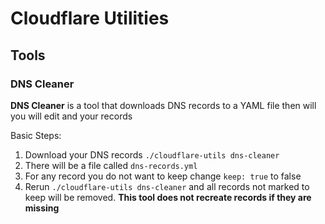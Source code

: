 # Cloudflare Utilities

## Tools

### DNS Cleaner

**DNS Cleaner** is a tool that downloads DNS records to a YAML file then will you will edit and your records
 
Basic Steps:

1. Download your DNS records `./cloudflare-utils dns-cleaner`
2. There will be a file called `dns-records.yml`
3. For any record you do not want to keep change `keep: true` to false
4. Rerun `./cloudflare-utils dns-cleaner` and all records not marked to keep will be removed. **This tool does not recreate records if they are missing**
